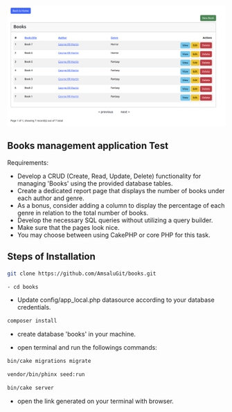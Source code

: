 <img src="webroot/img/books.png" >


## Books management application Test
Requirements:

- Develop a CRUD (Create, Read, Update, Delete) functionality for managing 'Books' using the provided database tables.
- Create a dedicated report page that displays the number of books under each author and genre.
- As a bonus, consider adding a column to display the percentage of each genre in relation to the total number of books.
- Develop the necessary SQL queries without utilizing a query builder.
- Make sure that the pages look nice.
- You may choose between using CakePHP or core PHP for this task.

## Steps of Installation
``` bash
git clone https://github.com/AmsaluGit/books.git
```
``` bash
- cd books
```
- Update config/app_local.php datasource according to your database credentials.
``` bash
composer install
```
- create database 'books' in your machine.

- open terminal and run the followings commands:
``` bash
bin/cake migrations migrate
```
``` bash
vendor/bin/phinx seed:run
```
``` bash
bin/cake server
```


- open the link generated on your terminal with browser.
